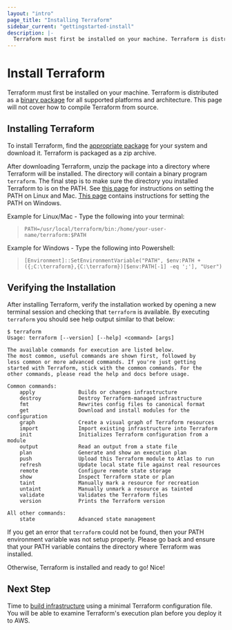```yaml
---
layout: "intro"
page_title: "Installing Terraform"
sidebar_current: "gettingstarted-install"
description: |-
  Terraform must first be installed on your machine. Terraform is distributed as a binary package for all supported platforms and architecture. This page will not cover how to compile Terraform from source.
---
```


# Install Terraform

Terraform must first be installed on your machine. Terraform is distributed
as a [binary package](/downloads.html) for all supported platforms and
architecture. This page will not cover how to compile Terraform from
source.

## Installing Terraform

To install Terraform, find the [appropriate package](/downloads.html) for
your system and download it. Terraform is packaged as a zip archive.

After downloading Terraform, unzip the package into a directory where
Terraform will be installed. The directory will contain a binary program `terraform`. The final
step is to make sure the directory you installed Terraform to is on the
PATH. See
[this page](https://stackoverflow.com/questions/14637979/how-to-permanently-set-path-on-linux)
for instructions on setting the PATH on Linux and Mac.
[This page](https://stackoverflow.com/questions/1618280/where-can-i-set-path-to-make-exe-on-windows)
contains instructions for setting the PATH on Windows.

Example for Linux/Mac - Type the following into your terminal:
>`PATH=/usr/local/terraform/bin:/home/your-user-name/terraform:$PATH`

Example for Windows - Type the following into Powershell:
>`[Environment]::SetEnvironmentVariable("PATH", $env:PATH + ({;C:\terraform},{C:\terraform})[$env:PATH[-1] -eq ';'], "User")`


## Verifying the Installation

After installing Terraform, verify the installation worked by opening a new
terminal session and checking that `terraform` is available. By executing
`terraform` you should see help output similar to that below:

```
$ terraform
Usage: terraform [--version] [--help] <command> [args]

The available commands for execution are listed below.
The most common, useful commands are shown first, followed by
less common or more advanced commands. If you're just getting
started with Terraform, stick with the common commands. For the
other commands, please read the help and docs before usage.

Common commands:
    apply              Builds or changes infrastructure
    destroy            Destroy Terraform-managed infrastructure
    fmt                Rewrites config files to canonical format
    get                Download and install modules for the configuration
    graph              Create a visual graph of Terraform resources
    import             Import existing infrastructure into Terraform
    init               Initializes Terraform configuration from a module
    output             Read an output from a state file
    plan               Generate and show an execution plan
    push               Upload this Terraform module to Atlas to run
    refresh            Update local state file against real resources
    remote             Configure remote state storage
    show               Inspect Terraform state or plan
    taint              Manually mark a resource for recreation
    untaint            Manually unmark a resource as tainted
    validate           Validates the Terraform files
    version            Prints the Terraform version

All other commands:
    state              Advanced state management
```

If you get an error that `terraform` could not be found, then your PATH
environment variable was not setup properly. Please go back and ensure
that your PATH variable contains the directory where Terraform was installed.

Otherwise, Terraform is installed and ready to go! Nice!

## Next Step

Time to [build infrastructure](/intro/getting-started/build.html)
using a minimal Terraform configuration file. You will be able to
examine Terraform's execution plan before you deploy it to AWS.
